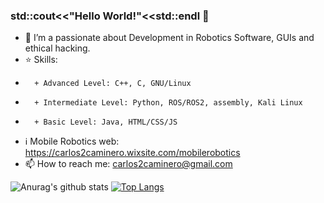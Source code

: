 ### std::cout<<"Hello World!"<<std::endl 👋

- 🌱 I’m a passionate about Development in Robotics Software, GUIs and ethical hacking.
- ⭐ Skills:
-       + Advanced Level: C++, C, GNU/Linux
-       + Intermediate Level: Python, ROS/ROS2, assembly, Kali Linux
-       + Basic Level: Java, HTML/CSS/JS
- ℹ️ Mobile Robotics web: https://carlos2caminero.wixsite.com/mobilerobotics
- 📫 How to reach me: carlos2caminero@gmail.com

![Anurag's github stats](https://github-readme-stats.vercel.app/api?username=Carlosalpha1&show_icons=true&theme=chartreuse-dark)
[![Top Langs](https://github-readme-stats.vercel.app/api/top-langs/?username=Carlosalpha1&layout=compact)](https://github.com/anuraghazra/github-readme-stats)

